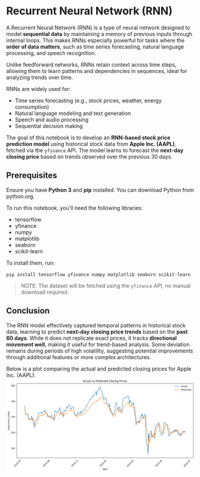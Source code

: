# Recurrent Neural Network (RNN)

A Recurrent Neural Network (RNN) is a type of neural network designed to model **sequential data** by maintaining a memory of previous inputs through internal loops. This makes RNNs especially powerful for tasks where the **order of data matters**, such as time series forecasting, natural language processing, and speech recognition.

Unlike feedforward networks, RNNs retain context across time steps, allowing them to learn patterns and dependencies in sequences, ideal for analyzing trends over time.

RNNs are widely used for:
- Time series forecasting (e.g., stock prices, weather, energy consumption)
- Natural language modeling and text generation
- Speech and audio processing
- Sequential decision making

The goal of this notebook is to develop an **RNN-based stock price prediction model** using historical stock data from **Apple Inc. (AAPL)**, fetched via the `yfinance` API. The model learns to forecast the **next-day closing price** based on trends observed over the previous 30 days.

## Prerequisites

Ensure you have **Python 3** and **pip** installed. You can download Python from python.org.

To run this notebook, you'll need the following libraries:
- tensorflow
- yfinance
- numpy
- matplotlib
- seaborn
- scikit-learn

To install them, run:
```
pip install tensorflow yfinance numpy matplotlib seaborn scikit-learn
```
> NOTE: The dataset will be fetched using the `yfinance` API, no manual download required.

## Conclusion

The RNN model effectively captured temporal patterns in historical stock data, learning to predict **next-day closing price trends** based on the **past 60 days**. While it does not replicate exact prices, it tracks **directional movement well**, making it useful for trend-based analysis. Some deviation remains during periods of high volatility, suggesting potential improvements through additional features or more complex architectures.

Below is a plot comparing the actual and predicted closing prices for Apple Inc. (AAPL):
![Actual vs Predicted Closing Prices](result\rnn_prediction.png)

